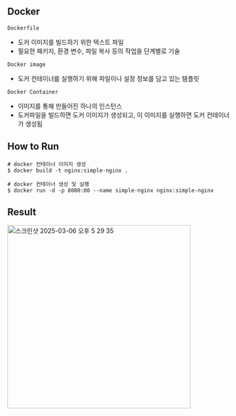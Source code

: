 ## Docker

```Dockerfile```
- 도커 이미지를 빌드하기 위한 텍스트 파일
- 필요한 패키지, 환경 변수, 파일 복사 등의 작업을 단계별로 기술

```Docker image```
- 도커 컨테이너를 실행하기 위해 파일이나 설정 정보를 담고 있는 템플릿 

```Docker Container```
- 이미지를 통해 만들어진 하나의 인스턴스
- 도커파일을 빌드하면 도커 이미지가 생성되고, 이 이미지를 실행하면 도커 컨테이너가 생성됨


## How to Run
```
# docker 컨테이너 이미지 생성
$ docker build -t nginx:simple-nginx .

# docker 컨테이너 생성 및 실행
$ docker run -d -p 8080:80 --name simple-nginx nginx:simple-nginx
```

## Result 
<img width="413" alt="스크린샷 2025-03-06 오후 5 29 35" src="https://github.com/user-attachments/assets/56ac4cd2-8eee-4feb-8290-d2eaf4099df6" />

